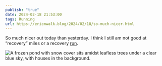 ```yaml
---
publish: "true"
date: 2024-02-18 21:53:00
tags: Running
url: https://ericmwalk.blog/2024/02/18/so-much-nicer.html
---
```


So much nicer out today than yesterday. I think I still am not good at “recovery” miles or a recovery [run](https://strava.com/activities/10789148808).

![A frozen pond with snow cover sits amidst leafless trees under a clear blue sky, with houses in the background.](https://ericmwalk.blog/uploads/2024/015b858514.jpeg)